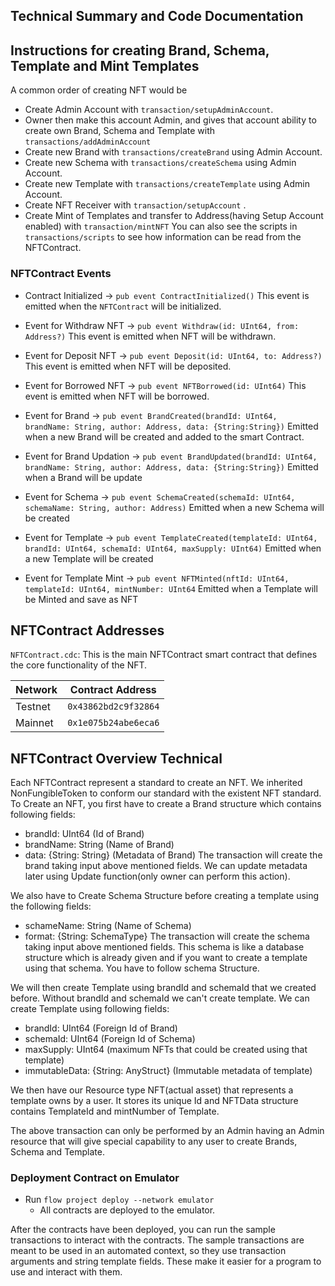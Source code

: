 
## Technical Summary and Code Documentation

## Instructions for creating Brand, Schema, Template and Mint Templates

A common order of creating NFT would be
 - Create Admin Account with `transaction/setupAdminAccount`.
 - Owner then make this account Admin, and gives that account ability to create own Brand, Schema and Template with `transactions/addAdminAccount` 
 - Create new Brand with `transactions/createBrand` using Admin Account.
 - Create new Schema with `transactions/createSchema` using Admin Account.
 - Create new Template with `transactions/createTemplate` using Admin Account.
 - Create NFT Receiver with `transaction/setupAccount` .
 - Create Mint of Templates and transfer to Address(having Setup Account enabled) with `transaction/mintNFT`
You can also see the scripts in `transactions/scripts` to see how information
can be read from the NFTContract. 

### NFTContract Events

 - Contract Initialized ->
`pub event ContractInitialized()` 
This event is emitted when the `NFTContract` will be initialized.

- Event for Withdraw NFT ->
`pub event Withdraw(id: UInt64, from: Address?)`
This event is emitted when NFT will be withdrawn.

- Event for Deposit NFT ->
`pub event Deposit(id: UInt64, to: Address?)`
This event is emitted when NFT will be deposited.

- Event for Borrowed NFT ->
`pub event NFTBorrowed(id: UInt64)`
This event is emitted when NFT will be borrowed.

- Event for Brand ->
`pub event BrandCreated(brandId: UInt64, brandName: String, author: Address, data: {String:String})`
Emitted when a new Brand will be created and added to the smart Contract.

- Event for Brand Updation ->
`pub event BrandUpdated(brandId: UInt64, brandName: String, author: Address, data: {String:String})` 
Emitted when a Brand will be update

- Event for Schema ->
`pub event SchemaCreated(schemaId: UInt64, schemaName: String, author: Address)`
Emitted when a new Schema will be created

- Event for Template ->
`pub event TemplateCreated(templateId: UInt64, brandId: UInt64, schemaId: UInt64, maxSupply: UInt64)`
Emitted when a new Template will be created

-  Event for Template Mint ->
`pub event NFTMinted(nftId: UInt64, templateId: UInt64, mintNumber: UInt64`
Emitted when a Template will be Minted and save as NFT


## NFTContract Addresses

`NFTContract.cdc`: This is the main NFTContract smart contract that defines
the core functionality of the NFT.

| Network | Contract Address     |
|---------|----------------------|
| Testnet | `0x43862bd2c9f32864` |
| Mainnet | `0x1e075b24abe6eca6` |

## NFTContract Overview Technical

Each NFTContract represent a standard to create an NFT. We inherited NonFungibleToken to conform our standard with the existent NFT standard.
To Create an NFT, you first have to create a Brand structure which contains following fields:
- brandId: UInt64 (Id of Brand)
- brandName: String (Name of Brand)
- data: {String: String} (Metadata of Brand)
The transaction will create the brand taking input above mentioned fields. We can update metadata later using Update function(only owner can perform this action).

We also have to Create Schema Structure before creating a template using the following fields:
- schameName: String (Name of Schema)
- format: {String: SchemaType} 
The transaction will create the schema taking input above mentioned fields. This schema is like a database structure which is already given and if you want to create a template using that schema. You have to follow schema Structure.

We will then create Template using brandId and schemaId that we created before. Without brandId and schemaId we can't create template. We can create Template using following fields:
- brandId: UInt64 (Foreign Id of Brand)
- schemaId: UInt64 (Foreign Id of Schema)
- maxSupply: UInt64 (maximum NFTs that could be created using that template)
- immutableData: {String: AnyStruct} (Immutable metadata of template)

We then have our Resource type NFT(actual asset) that represents a template owns by a user. It stores its unique Id and NFTData structure contains TemplateId and mintNumber of Template. 

The above transaction can only be performed by an Admin having an Admin resource that will give special capability to any user to create Brands, Schema and Template.

### Deployment Contract on Emulator

-  Run `flow project deploy --network emulator`
    - All contracts are deployed to the emulator.

After the contracts have been deployed, you can run the sample transactions
to interact with the contracts. The sample transactions are meant to be used
in an automated context, so they use transaction arguments and string template
fields. These make it easier for a program to use and interact with them.